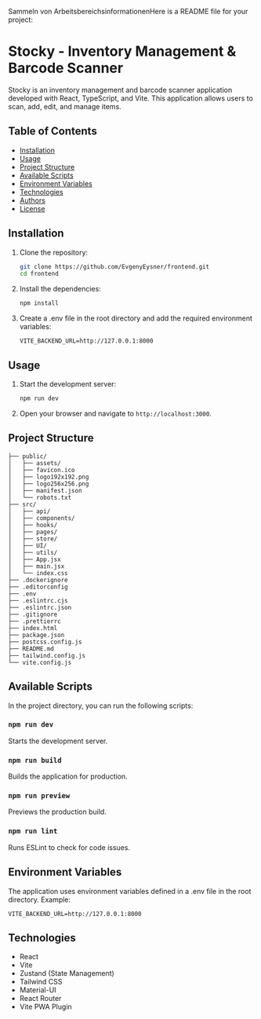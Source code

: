 Sammeln von ArbeitsbereichsinformationenHere is a README file for your project:

# Stocky - Inventory Management & Barcode Scanner

Stocky is an inventory management and barcode scanner application developed with React, TypeScript, and Vite. This application allows users to scan, add, edit, and manage items.

## Table of Contents

- [Installation](#installation)
- [Usage](#usage)
- [Project Structure](#project-structure)
- [Available Scripts](#available-scripts)
- [Environment Variables](#environment-variables)
- [Technologies](#technologies)
- [Authors](#authors)
- [License](#license)

## Installation

1. Clone the repository:
   ```sh
   git clone https://github.com/EvgenyEysner/frontend.git
   cd frontend
   ```
2. Install the dependencies:

   ```sh
   npm install
   ```

3. Create a .env file in the root directory and add the required environment variables:
   ```env
   VITE_BACKEND_URL=http://127.0.0.1:8000
   ```

## Usage

1. Start the development server:

   ```sh
   npm run dev
   ```

2. Open your browser and navigate to `http://localhost:3000`.

## Project Structure

```plaintext
├── public/
│   ├── assets/
│   ├── favicon.ico
│   ├── logo192x192.png
│   ├── logo256x256.png
│   ├── manifest.json
│   └── robots.txt
├── src/
│   ├── api/
│   ├── components/
│   ├── hooks/
│   ├── pages/
│   ├── store/
│   ├── UI/
│   ├── utils/
│   ├── App.jsx
│   ├── main.jsx
│   └── index.css
├── .dockerignore
├── .editorconfig
├── .env
├── .eslintrc.cjs
├── .eslintrc.json
├── .gitignore
├── .prettierrc
├── index.html
├── package.json
├── postcss.config.js
├── README.md
├── tailwind.config.js
└── vite.config.js
```

## Available Scripts

In the project directory, you can run the following scripts:

### `npm run dev`

Starts the development server.

### `npm run build`

Builds the application for production.

### `npm run preview`

Previews the production build.

### `npm run lint`

Runs ESLint to check for code issues.

## Environment Variables

The application uses environment variables defined in a .env file in the root directory. Example:

```env
VITE_BACKEND_URL=http://127.0.0.1:8000
```

## Technologies

- React
- Vite
- Zustand (State Management)
- Tailwind CSS
- Material-UI
- React Router
- Vite PWA Plugin

